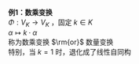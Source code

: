**例1：数乘变换**  
 $\Phi:V_K\longrightarrow V_K$ ，固定 $k\in K$  
 $\alpha\longmapsto k\cdot\alpha$  
称为数乘变换 $\rm{or}$ 数量变换  
特别，当 $k=1$ 时，退化成了线性自同构  
